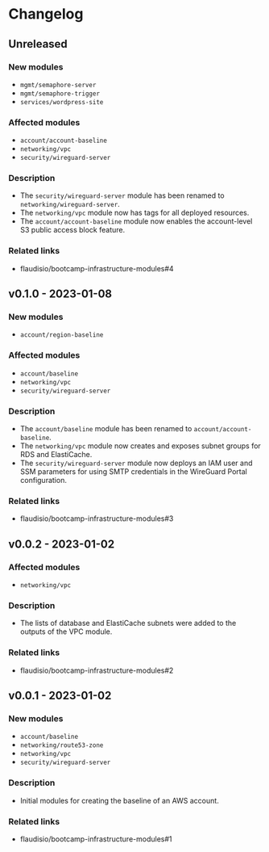 # Changelog

## Unreleased

### New modules

- `mgmt/semaphore-server`
- `mgmt/semaphore-trigger`
- `services/wordpress-site`

### Affected modules

- `account/account-baseline`
- `networking/vpc`
- `security/wireguard-server`

### Description

- The `security/wireguard-server` module has been renamed to `networking/wireguard-server`.
- The `networking/vpc` module now has tags for all deployed resources.
- The `account/account-baseline` module now enables the account-level S3 public access block feature.

### Related links

- flaudisio/bootcamp-infrastructure-modules#4

## v0.1.0 - 2023-01-08

### New modules

- `account/region-baseline`

### Affected modules

- `account/baseline`
- `networking/vpc`
- `security/wireguard-server`

### Description

- The `account/baseline` module has been renamed to `account/account-baseline`.
- The `networking/vpc` module now creates and exposes subnet groups for RDS and ElastiCache.
- The `security/wireguard-server` module now deploys an IAM user and SSM parameters for using SMTP credentials in the
  WireGuard Portal configuration.

### Related links

- flaudisio/bootcamp-infrastructure-modules#3

## v0.0.2 - 2023-01-02

### Affected modules

- `networking/vpc`

### Description

- The lists of database and ElastiCache subnets were added to the outputs of the VPC module.

### Related links

- flaudisio/bootcamp-infrastructure-modules#2

## v0.0.1 - 2023-01-02

### New modules

- `account/baseline`
- `networking/route53-zone`
- `networking/vpc`
- `security/wireguard-server`

### Description

- Initial modules for creating the baseline of an AWS account.

### Related links

- flaudisio/bootcamp-infrastructure-modules#1
